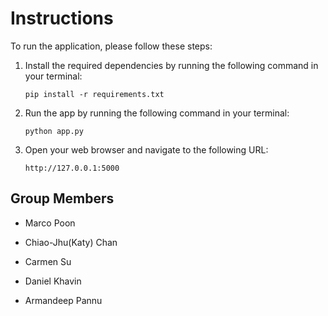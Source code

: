 # Instructions

To run the application, please follow these steps:

1. Install the required dependencies by running the following command in your terminal:

    ```
    pip install -r requirements.txt
    ```


2. Run the app by running the following command in your terminal:

    ```
    python app.py
    ```

3. Open your web browser and navigate to the following URL:

    ```
    http://127.0.0.1:5000
    ```

## Group Members

- Marco Poon

- Chiao-Jhu(Katy) Chan

- Carmen Su

- Daniel Khavin

- Armandeep Pannu